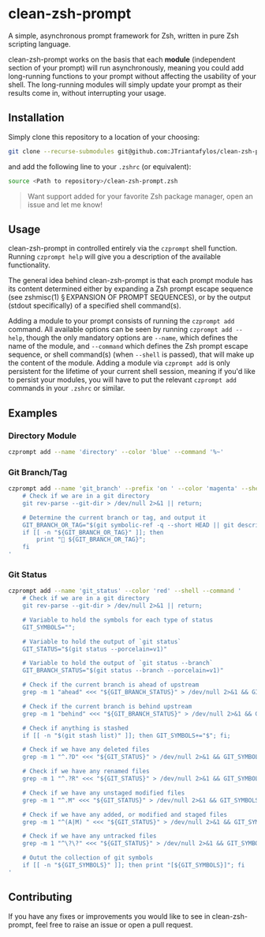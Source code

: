 # clean-zsh-prompt

A simple, asynchronous prompt framework for Zsh, written in pure Zsh scripting language.

clean-zsh-prompt works on the basis that each **module** (independent section of your prompt) will run asynchronously, meaning you could add long-running functions to your prompt without affecting the usability of your shell. The long-running modules will simply update your prompt as their results come in, without interrupting your usage.

## Installation

Simply clone this repository to a location of your choosing:

```sh
git clone --recurse-submodules git@github.com:JTriantafylos/clean-zsh-prompt.git
```

and add the following line to your `.zshrc` (or equivalent):

```sh
source <Path to repository>/clean-zsh-prompt.zsh
```

> Want support added for your favorite Zsh package manager, open an issue and let me know!

## Usage

clean-zsh-prompt in controlled entirely via the `czprompt` shell function. Running `czprompt help` will give you a description of the available functionality.

The general idea behind clean-zsh-prompt is that each prompt module has its content determined either by expanding a Zsh prompt escape sequence (see zshmisc(1) § EXPANSION OF PROMPT SEQUENCES), or by the output (stdout specifically) of a specified shell command(s).

Adding a module to your prompt consists of running the `czprompt add` command. All available options can be seen by running `czprompt add --help`, though the only mandatory options are `--name`, which defines the name of the module, and `--command` which defines the Zsh prompt escape sequence, or shell command(s) (when `--shell` is passed), that will make up the content of the module. Adding a module via `czprompt add` is only persistent for the lifetime of your current shell session, meaning if you'd like to persist your modules, you will have to put the relevant `czprompt add` commands in your `.zshrc` or similar.

## Examples

### Directory Module

```sh
czprompt add --name 'directory' --color 'blue' --command '%~'
```

### Git Branch/Tag

```sh
czprompt add --name 'git_branch' --prefix 'on ' --color 'magenta' --shell --command '
    # Check if we are in a git directory
    git rev-parse --git-dir > /dev/null 2>&1 || return;

    # Determine the current branch or tag, and output it
    GIT_BRANCH_OR_TAG="$(git symbolic-ref -q --short HEAD || git describe --tags --exact-match)";
    if [[ -n "${GIT_BRANCH_OR_TAG}" ]]; then
        print " ${GIT_BRANCH_OR_TAG}";
    fi
'
```

### Git Status

```sh
czprompt add --name 'git_status' --color 'red' --shell --command '
    # Check if we are in a git directory
    git rev-parse --git-dir > /dev/null 2>&1 || return;

    # Variable to hold the symbols for each type of status
    GIT_SYMBOLS="";

    # Variable to hold the output of `git status`
    GIT_STATUS="$(git status --porcelain=v1)"

    # Variable to hold the output of `git status --branch`
    GIT_BRANCH_STATUS="$(git status --branch --porcelain=v1)"

    # Check if the current branch is ahead of upstream
    grep -m 1 "ahead" <<< "${GIT_BRANCH_STATUS}" > /dev/null 2>&1 && GIT_SYMBOLS+="↑";

    # Check if the current branch is behind upstream
    grep -m 1 "behind" <<< "${GIT_BRANCH_STATUS}" > /dev/null 2>&1 && GIT_SYMBOLS+="↓";

    # Check if anything is stashed
    if [[ -n "$(git stash list)" ]]; then GIT_SYMBOLS+="$"; fi;

    # Check if we have any deleted files
    grep -m 1 "^.?D" <<< "${GIT_STATUS}" > /dev/null 2>&1 && GIT_SYMBOLS+="✘";

    # Check if we have any renamed files
    grep -m 1 "^.?R" <<< "${GIT_STATUS}" > /dev/null 2>&1 && GIT_SYMBOLS+="»";

    # Check if we have any unstaged modified files
    grep -m 1 "^.M" <<< "${GIT_STATUS}" > /dev/null 2>&1 && GIT_SYMBOLS+="!";

    # Check if we have any added, or modified and staged files
    grep -m 1 "^(A|M) " <<< "${GIT_STATUS}" > /dev/null 2>&1 && GIT_SYMBOLS+="+";

    # Check if we have any untracked files
    grep -m 1 "^\?\?" <<< "${GIT_STATUS}" > /dev/null 2>&1 && GIT_SYMBOLS+="?";

    # Outut the collection of git symbols
    if [[ -n "${GIT_SYMBOLS}" ]]; then print "[${GIT_SYMBOLS}]"; fi
'
```

## Contributing

If you have any fixes or improvements you would like to see in clean-zsh-prompt, feel free to raise an issue or open a pull request.
